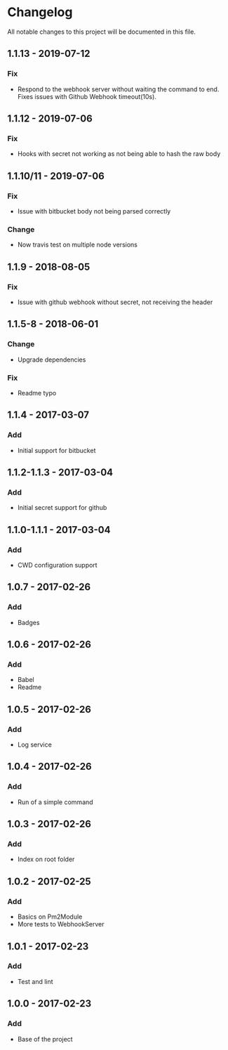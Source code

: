 # Changelog
All notable changes to this project will be documented in this file.

## 1.1.13 - 2019-07-12
### Fix
- Respond to the webhook server without waiting the command to end. Fixes issues with Github Webhook timeout(10s).

## 1.1.12 - 2019-07-06
### Fix
- Hooks with secret not working as not being able to hash the raw body

## 1.1.10/11 - 2019-07-06
### Fix
- Issue with bitbucket body not being parsed correctly

### Change
- Now travis test on multiple node versions

## 1.1.9 - 2018-08-05
### Fix
- Issue with github webhook without secret, not receiving the header

## 1.1.5-8 - 2018-06-01
### Change
- Upgrade dependencies

### Fix
- Readme typo

## 1.1.4 - 2017-03-07
### Add
- Initial support for bitbucket

## 1.1.2-1.1.3 - 2017-03-04
### Add
- Initial secret support for github

## 1.1.0-1.1.1 - 2017-03-04
### Add
- CWD configuration support

## 1.0.7 - 2017-02-26
### Add
- Badges

## 1.0.6 - 2017-02-26
### Add
- Babel
- Readme

## 1.0.5 - 2017-02-26
### Add
- Log service

## 1.0.4 - 2017-02-26
### Add
- Run of a simple command

## 1.0.3 - 2017-02-26
### Add
- Index on root folder

## 1.0.2 - 2017-02-25
### Add
- Basics on Pm2Module
- More tests to WebhookServer

## 1.0.1 - 2017-02-23
### Add
- Test and lint

## 1.0.0 - 2017-02-23
### Add
- Base of the project
